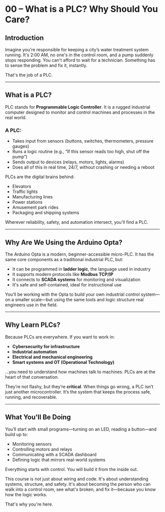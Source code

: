 # 00 – What is a PLC? Why Should You Care?

## Introduction

Imagine you're responsible for keeping a city’s water treatment system running. It's 2:00 AM, no one's in the control room, and a pump suddenly stops responding. You can't afford to wait for a technician. Something has to sense the problem and fix it, instantly.

That's the job of a PLC.

---

## What is a PLC?

PLC stands for **Programmable Logic Controller**. It is a rugged industrial computer designed to monitor and control machines and processes in the real world.

### A PLC:

- Takes input from sensors (buttons, switches, thermometers, pressure gauges)
- Runs a logic routine (e.g., “If this sensor reads too high, shut off the pump”)
- Sends output to devices (relays, motors, lights, alarms)
- Does all of this in real time, 24/7, without crashing or needing a reboot

PLCs are the digital brains behind:

- Elevators
- Traffic lights
- Manufacturing lines
- Power stations
- Amusement park rides
- Packaging and shipping systems

Wherever reliability, safety, and automation intersect, you'll find a PLC.

---

## Why Are We Using the Arduino Opta?

The Arduino Opta is a modern, beginner-accessible micro-PLC. It has the same core components as a traditional industrial PLC, but:

- It can be programmed in **ladder logic**, the language used in industry
- It supports modern protocols like **Modbus TCP/IP**
- It connects to **SCADA systems** for monitoring and visualization
- It's safe and self-contained, ideal for instructional use

You’ll be working with the Opta to build your own industrial control system—on a smaller scale—but using the same tools and logic structure real engineers use in the field.

---

## Why Learn PLCs?

Because PLCs are everywhere. If you want to work in:

- **Cybersecurity for infrastructure**
- **Industrial automation**
- **Electrical and mechanical engineering**
- **Smart systems and OT (Operational Technology)**

...you need to understand how machines talk to machines. PLCs are at the heart of that conversation.

They’re not flashy, but they’re **critical**. When things go wrong, a PLC isn’t just another microcontroller. It’s the system that keeps the process safe, running, and recoverable.

---

## What You'll Be Doing

You’ll start with small programs—turning on an LED, reading a button—and build up to:

- Monitoring sensors
- Controlling motors and relays
- Communicating with a SCADA dashboard
- Defining logic that mirrors real-world systems

Everything starts with control. You will build it from the inside out.

This course is not just about wiring and code. It's about understanding systems, structure, and safety. It's about becoming the person who can walk into a control room, see what's broken, and fix it—because you know how the logic works.

That's why you're here.